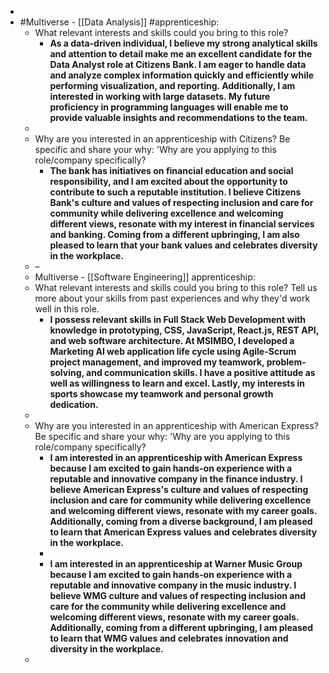-
- #Multiverse - [[Data Analysis]] #apprenticeship:
	- What relevant interests and skills could you bring to this role?
		- **As a data-driven individual, I believe my strong analytical skills and attention to detail make me an excellent candidate for the Data Analyst role at Citizens Bank. I am eager to handle data and analyze complex information quickly and efficiently while performing visualization, and reporting. Additionally, I am interested in working with large datasets. My future proficiency in programming languages will enable me to provide valuable insights and recommendations to the team.**
	-
	- Why are you interested in an apprenticeship with Citizens?
	  Be specific and share your why: 'Why are you applying to this role/company specifically?
		- **The bank has initiatives on financial education and social responsibility, and I am excited about the opportunity to contribute to such a reputable institution. I believe Citizens Bank's culture and values of respecting inclusion and care for community while delivering excellence and welcoming different views, resonate with my interest in financial services and banking. Coming from a different upbringing, I am also pleased to learn that your bank values and celebrates diversity in the workplace.**
	- –
	- Multiverse - [[Software Engineering]] apprenticeship:
	- What relevant interests and skills could you bring to this role?
	  Tell us more about your skills from past experiences and why they'd work well in this role.
		- **I possess relevant skills in Full Stack Web Development with knowledge in prototyping, CSS, JavaScript, React.js, REST API, and web software architecture. At MSIMBO, I developed a Marketing AI web application life cycle using Agile-Scrum project management, and improved my teamwork, problem-solving, and communication skills. I have a positive attitude as well as willingness to learn and excel. Lastly, my interests in sports showcase my teamwork and personal growth dedication.**
	-
	- Why are you interested in an apprenticeship with American Express?
	  Be specific and share your why: 'Why are you applying to this role/company specifically?
		- **I am interested in an apprenticeship with American Express because I am excited to gain hands-on experience with a reputable and innovative company in the finance industry. I believe American Express's culture and values of respecting inclusion and care for community while delivering excellence and welcoming different views, resonate with my career goals. Additionally, coming from a diverse background, I am pleased to learn that American Express values and celebrates diversity in the workplace.**
		-
		- **I am interested in an apprenticeship at Warner Music Group because I am excited to gain hands-on experience with a reputable and innovative company in the music industry. I believe WMG culture and values of respecting inclusion and care for the community while delivering excellence and welcoming different views, resonate with my career goals. Additionally, coming from a different upbringing, I am pleased to learn that WMG values and celebrates innovation and diversity in the workplace.**
	-